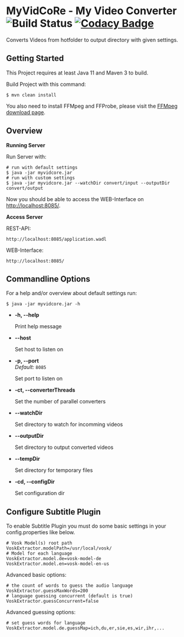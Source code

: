 # MyVidCoRe - My Video Converter ![Build Status](https://github.com/MyCoRe-Org/MyVidCoRe/actions/workflows/ci.yml/badge.svg) [![Codacy Badge](https://app.codacy.com/project/badge/Grade/0743cca157aa49df87db3f5b9b71459c)](https://www.codacy.com/gh/MyCoRe-Org/MyVidCoRe/dashboard?utm_source=github.com&amp;utm_medium=referral&amp;utm_content=MyCoRe-Org/MyVidCoRe&amp;utm_campaign=Badge_Grade)

Converts Videos from hotfolder to output directory with given settings. 

## Getting Started

This Project requires at least Java 11 and Maven 3 to build.

Build Project with this command:

    $ mvn clean install

You also need to install FFMpeg and FFProbe, please visit the [FFMpeg download page](https://ffmpeg.org/download.html).

## Overview

**Running Server**

Run Server with:

    # run with default settings
    $ java -jar myvidcore.jar
    # run with custom settings
    $ java -jar myvidcore.jar --watchDir convert/input --outputDir convert/output

Now you should be able to access the WEB-Interface on [http://localhost:8085/](http://localhost:8085/).
 
**Access Server**

REST-API:

    http://localhost:8085/application.wadl


WEB-Interface:

    http://localhost:8085/

## Commandline Options

For a help and/or overview about default settings run:

    $ java -jar myvidcore.jar -h
    
* **-h, --help**

  Print help message

* **--host**

  Set host to listen on

* **-p, --port**<br />
  *Default:* `8085`
  
  Set port to listen on
  
* **-ct, --converterThreads**

  Set the number of parallel converters
  
* **--watchDir**
  
  Set directory to watch for incomming videos
  
* **--outputDir**

  Set directory to output converted videos
  
* **--tempDir**

  Set directory for temporary files

* **-cd, --configDir**

  Set configuration dir

## Configure Subtitle Plugin

 To enable Subtitle Plugin you must do some basic settings in your config.properties like below.
 
    # Vosk Model(s) root path
    VoskExtractor.modelPath=/usr/local/vosk/
    # Model for each language
    VoskExtractor.model.de=vosk-model-de
    VoskExtractor.model.en=vosk-model-en-us
 
 Advanced basic options:
  
    # the count of words to guess the audio language
    VoskExtractor.guessMaxWords=200 
    # language guessing concurrent (default is true)
    VoskExtractor.guessConcurrent=false
  
 Advanced guessing options:

    # set guess words for language
    VoskExtractor.model.de.guessMap=ich,du,er,sie,es,wir,ihr,...
 